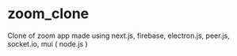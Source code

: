 # zoom_clone
Clone of zoom app made using next.js, firebase, electron.js, peer.js, socket.io, mui ( node.js )
